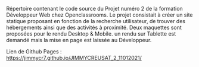 Répertoire contenant le code source du Projet numéro 2 de la formation Développeur Web chez Openclassrooms.
Le projet consistait à créer un site statique proposant en fonction de la recherche utilisateur, de trouver des hébergements ainsi que des activités à proximité.
Deux maquettes sont proposées pour le rendu Desktop & Mobile. un rendu sur Tablette est demandé mais la mise en page est laissée au Développeur.

Lien de Github Pages : https://jimmycr7.github.io/JIMMYCREUSAT_2_11012021/
